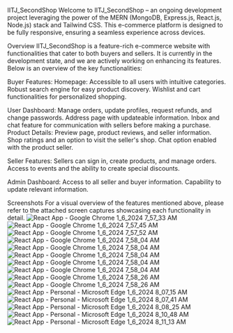 IITJ_SecondShop
Welcome to IITJ_SecondShop – an ongoing development project leveraging the power of the MERN (MongoDB, Express.js, React.js, Node.js) stack and Tailwind CSS. This e-commerce platform is designed to be fully responsive, ensuring a seamless experience across devices.

Overview
IITJ_SecondShop is a feature-rich e-commerce website with functionalities that cater to both buyers and sellers. It is currently in the development state, and we are actively working on enhancing its features. Below is an overview of the key functionalities:

Buyer Features:
Homepage:
Accessible to all users with intuitive categories.
Robust search engine for easy product discovery.
Wishlist and cart functionalities for personalized shopping.

User Dashboard:
Manage orders, update profiles, request refunds, and change passwords.
Address page with updateable information.
Inbox and chat feature for communication with sellers before making a purchase.
Product Details:
Preview page, product reviews, and seller information.
Shop ratings and an option to visit the seller's shop.
Chat option enabled with the product seller.

Seller Features:
Sellers can sign in, create products, and manage orders.
Access to events and the ability to create special discounts.

Admin Dashboard:
Access to all seller and buyer information.
Capability to update relevant information.

Screenshots
For a visual overview of the features mentioned above, please refer to the attached screen captures showcasing each functionality in detail.
![React App - Google Chrome 1_6_2024 7_57_33 AM](https://github.com/komal5730yadav/IITJ_SecondShopify/assets/133533646/5a6c51b1-795d-41c7-ae23-a56b694a9488)
![React App - Google Chrome 1_6_2024 7_57_45 AM](https://github.com/komal5730yadav/IITJ_SecondShopify/assets/133533646/d4f821a2-972f-46e7-8514-a07a8c1e5154)
![React App - Google Chrome 1_6_2024 7_57_52 AM](https://github.com/komal5730yadav/IITJ_SecondShopify/assets/133533646/59f1b585-c508-4650-8575-b1c38889afd5)
![React App - Google Chrome 1_6_2024 7_58_04 AM](https://github.com/komal5730yadav/IITJ_SecondShopify/assets/133533646/6f3a2018-dbe4-4875-84e0-f8dbeac06792)
![React App - Google Chrome 1_6_2024 7_58_04 AM](https://github.com/komal5730yadav/IITJ_SecondShopify/assets/133533646/76757250-a4b9-4484-a402-c8bd36a32821)
![React App - Google Chrome 1_6_2024 7_58_04 AM](https://github.com/komal5730yadav/IITJ_SecondShopify/assets/133533646/6a25f2ea-373a-4860-8409-732a3c4f932b)
![React App - Google Chrome 1_6_2024 7_58_04 AM](https://github.com/komal5730yadav/IITJ_SecondShopify/assets/133533646/1537aa4a-b93c-438a-aa7d-bcbe9ba5c4cf)
![React App - Google Chrome 1_6_2024 7_58_04 AM](https://github.com/komal5730yadav/IITJ_SecondShopify/assets/133533646/9be0373a-3f0e-4e40-be00-5e2a13e7380a)
![React App - Google Chrome 1_6_2024 7_58_26 AM](https://github.com/komal5730yadav/IITJ_SecondShopify/assets/133533646/6e5ad883-2d7d-4ad3-a4ce-c2c89d04f507)
![React App - Google Chrome 1_6_2024 7_58_26 AM](https://github.com/komal5730yadav/IITJ_SecondShopify/assets/133533646/f556b2cb-c72a-4d3e-a435-eba1220fa015)
![React App - Personal - Microsoft​ Edge 1_6_2024 8_07_15 AM](https://github.com/komal5730yadav/IITJ_SecondShopify/assets/133533646/4030eadc-daf0-483d-bb65-5bd9db6b1c14)
![React App - Personal - Microsoft​ Edge 1_6_2024 8_07_41 AM](https://github.com/komal5730yadav/IITJ_SecondShopify/assets/133533646/6d398b35-2660-478d-ac67-e29a42dbb403)
![React App - Personal - Microsoft​ Edge 1_6_2024 8_08_25 AM](https://github.com/komal5730yadav/IITJ_SecondShopify/assets/133533646/c4036261-0e41-4eb1-8b86-04b9db3299ec)
![React App - Personal - Microsoft​ Edge 1_6_2024 8_10_48 AM](https://github.com/komal5730yadav/IITJ_SecondShopify/assets/133533646/d156f806-3b10-47ac-a535-0d8d95c1264c)
![React App - Personal - Microsoft​ Edge 1_6_2024 8_11_13 AM](https://github.com/komal5730yadav/IITJ_SecondShopify/assets/133533646/45cad466-29ef-4bb0-838d-dd74665b5c46)

